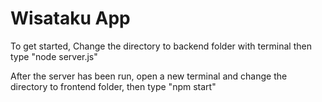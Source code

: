 # Wisataku App

To get started, Change the directory to backend folder with terminal
then type "node server.js"

After the server has been run, open a new terminal
and change the directory to frontend folder, then type "npm start"
